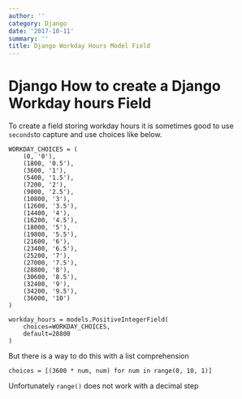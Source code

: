 ```yaml
---
author: ''
category: Django
date: '2017-10-11'
summary: ''
title: Django Workday Hours Model Field
---
```

# Django How to create a Django Workday hours Field

To create a field storing workday hours it is sometimes good to use `seconds`to capture and use choices like below.

    WORKDAY_CHOICES = (
        (0, '0'),
        (1800, '0.5'),
        (3600, '1'),
        (5400, '1.5'),
        (7200, '2'),
        (9000, '2.5'),
        (10800, '3'),
        (12600, '3.5'),
        (14400, '4'),
        (16200, '4.5'),
        (18000, '5'),
        (19800, '5.5'),
        (21600, '6'),
        (23400, '6.5'),
        (25200, '7'),
        (27000, '7.5'),
        (28800, '8'),
        (30600, '8.5'),
        (32400, '9'),
        (34200, '9.5'),
        (36000, '10')
    )

    workday_hours = models.PositiveIntegerField(
        choices=WORKDAY_CHOICES,
        default=28800
    )

But there is a way to do this with a list comprehension

    choices = [(3600 * num, num) for num in range(0, 10, 1)]

Unfortunately `range()` does not work with a decimal step